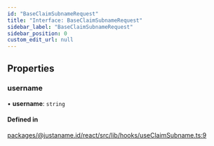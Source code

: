 ```yaml
---
id: "BaseClaimSubnameRequest"
title: "Interface: BaseClaimSubnameRequest"
sidebar_label: "BaseClaimSubnameRequest"
sidebar_position: 0
custom_edit_url: null
---
```


## Properties

### username

• **username**: `string`

#### Defined in

[packages/@justaname.id/react/src/lib/hooks/useClaimSubname.ts:9](https://github.com/JustaName-id/JustaName-sdk/blob/26d8d95/packages/@justaname.id/react/src/lib/hooks/useClaimSubname.ts#L9)
